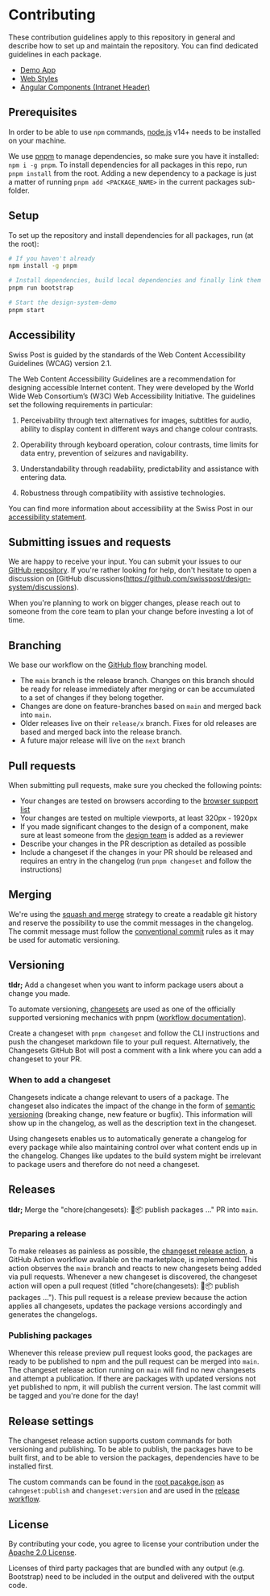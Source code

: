 # Contributing

These contribution guidelines apply to this repository in general and describe how to set up and maintain the repository. You can find dedicated guidelines in each package.

- [Demo App](./packages/demo/README.md)
- [Web Styles](./packages/styles/CONTRIBUTING.md)
- [Angular Components (Intranet Header)](./packages/angular-components/projects/swisspost-intranet-header/CONTRIBUTING.md)

## Prerequisites
In order to be able to use `npm` commands, [node.js](https://nodejs.org/en/) v14+ needs to be installed on your machine.

We use [pnpm](https://pnpm.io/) to manage dependencies, so make sure you have it installed: `npm i -g pnpm`. To install dependencies for all packages in this repo, run `pnpm install` from the root. Adding a new dependency to a package is just a matter of running `pnpm add <PACKAGE_NAME>` in the current packages sub-folder.

## Setup
To set up the repository and install dependencies for all packages, run (at the root):
```bash
# If you haven't already
npm install -g pnpm

# Install dependencies, build local dependencies and finally link them correctly with lerna (this step wouldn't be necessary if https://github.com/pnpm/pnpm/issues/3901 was fixed)
pnpm run bootstrap

# Start the design-system-demo
pnpm start
```


## Accessibility

Swiss Post is guided by the standards of the Web Content Accessibility Guidelines (WCAG) version 2.1.

The Web Content Accessibility Guidelines are a recommendation for designing accessible Internet content. They were developed by the World Wide Web Consortium’s (W3C) Web Accessibility Initiative. The guidelines set the following requirements in particular:

1. Perceivability through text alternatives for images, subtitles for audio, ability to display content in different ways and change colour contrasts.

2. Operability through keyboard operation, colour contrasts, time limits for data entry, prevention of seizures and navigability.

3. Understandability through readability, predictability and assistance with entering data.

4. Robustness through compatibility with assistive technologies.

You can find more information about accessibility at the Swiss Post in our [accessibility statement](https://www.post.ch/en/pages/footer/accessibility-at-swiss-post).


## Submitting issues and requests

We are happy to receive your input. You can submit your issues to our [GitHub repository](https://github.com/swisspost/design-system/issues). If you're rather looking for help, don't hesitate to open a discussion on [GitHub discussions(https://github.com/swisspost/design-system/discussions).

When you're planning to work on bigger changes, please reach out to someone from the core team to plan your change before investing a lot of time.


## Branching

We base our workflow on the [GitHub flow](https://docs.github.com/en/get-started/quickstart/github-flow) branching model. 
- The `main` branch is the release branch. Changes on this branch should be ready for release immediately after merging or can be accumulated to a set of changes if they belong together.
- Changes are done on feature-branches based on `main` and merged back into `main`.
- Older releases live on their `release/x` branch. Fixes for old releases are based and merged back into the release branch.
- A future major release will live on the `next` branch


## Pull requests

When submitting pull requests, make sure you checked the following points:
- Your changes are tested on browsers according to the [browser support list](./packages/styles/.browserslistrc)
- Your changes are tested on multiple viewports, at least 320px - 1920px
- If you made significant changes to the design of a component, make sure at least someone from the [design team](https://github.com/orgs/swisspost/teams/design) is added as a reviewer
- Describe your changes in the PR description as detailed as possible
- Include a changeset if the changes in your PR should be released and requires an entry in the changelog (run `pnpm changeset` and follow the instructions)


## Merging

We're using the [squash and merge](https://docs.github.com/en/pull-requests/collaborating-with-pull-requests/incorporating-changes-from-a-pull-request/about-pull-request-merges#squash-and-merge-your-pull-request-commits) strategy to create a readable git history and reserve the possibility to use the commit messages in the changelog. The commit message must follow the [conventional commit](https://www.conventionalcommits.org/en/v1.0.0/) rules as it may be used for automatic versioning.


## Versioning

**tldr;** Add a changeset when you want to inform package users about a change you made.

To automate versioning, [changesets](https://github.com/changesets/changesets) are used as one of the officially supported versioning mechanics with pnpm ([workflow documentation](https://pnpm.io/using-changesets)). 

Create a changeset with `pnpm changeset` and follow the CLI instructions and push the changeset markdown file to your pull request. Alternatively, the Changesets GitHub Bot will post a comment with a link where you can add a changeset to your PR.


### When to add a changeset

Changesets indicate a change relevant to users of a package. The changeset also indicates the impact of the change in the form of [semantic versioning](https://semver.org/) (breaking change, new feature or bugfix). This information will show up in the changelog, as well as the description text in the changeset.

Using changesets enables us to automatically generate a changelog for every package while also maintaining control over what content ends up in the changelog. Changes like updates to the build system might be irrelevant to package users and therefore do not need a changeset.


## Releases

**tldr;** Merge the "chore(changesets): 🦋📦 publish packages ..." PR into `main`.

### Preparing a release
To make releases as painless as possible, the [changeset release action](https://github.com/changesets/action), a GitHub Action workflow available on the marketplace, is implemented. This action observes the `main` branch and reacts to new changesets being added via pull requests. Whenever a new changeset is discovered, the changeset action will open a pull request (titled "chore(changesets): 🦋📦 publish packages ..."). This pull request is a release preview because the action applies all changesets, updates the package versions accordingly and generates the changelogs.

### Publishing packages
Whenever this release preview pull request looks good, the packages are ready to be published to npm and the pull request can be merged into `main`. The changeset release action running on `main` will find no new changesets and attempt a publication. If there are packages with updated versions not yet published to npm, it will publish the current version. The last commit will be tagged and you're done for the day!


## Release settings

The changeset release action supports custom commands for both versioning and publishing. To be able to publish, the packages have to be built first, and to be able to version the packages, dependencies have to be installed first.

The custom commands can be found in the [root pacakge.json](./package.json) as `cahngeset:publish` and `changeset:version` and are used in the [release workflow](./.github/workflows/release.yaml).


## License

By contributing your code, you agree to license your contribution under the [Apache 2.0 License](./LICENSE).

Licenses of third party packages that are bundled with any output (e.g. Bootstrap) need to be included in the output and delivered with the output code.
